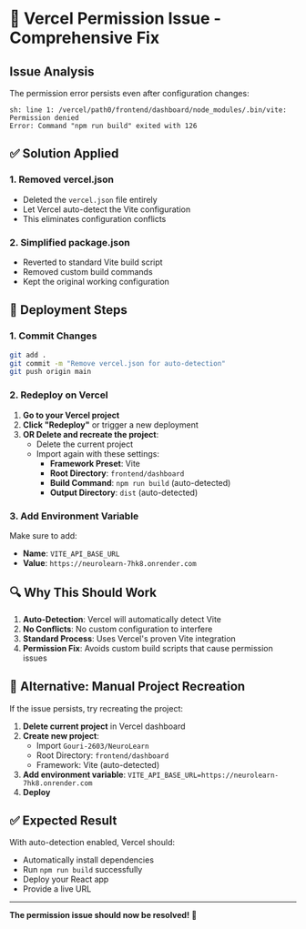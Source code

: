 # 🔧 Vercel Permission Issue - Comprehensive Fix

## Issue Analysis
The permission error persists even after configuration changes:
```
sh: line 1: /vercel/path0/frontend/dashboard/node_modules/.bin/vite: Permission denied
Error: Command "npm run build" exited with 126
```

## ✅ Solution Applied

### **1. Removed vercel.json**
- Deleted the `vercel.json` file entirely
- Let Vercel auto-detect the Vite configuration
- This eliminates configuration conflicts

### **2. Simplified package.json**
- Reverted to standard Vite build script
- Removed custom build commands
- Kept the original working configuration

## 🚀 Deployment Steps

### **1. Commit Changes**
```bash
git add .
git commit -m "Remove vercel.json for auto-detection"
git push origin main
```

### **2. Redeploy on Vercel**
1. **Go to your Vercel project**
2. **Click "Redeploy"** or trigger a new deployment
3. **OR Delete and recreate the project**:
   - Delete the current project
   - Import again with these settings:
     - **Framework Preset**: Vite
     - **Root Directory**: `frontend/dashboard`
     - **Build Command**: `npm run build` (auto-detected)
     - **Output Directory**: `dist` (auto-detected)

### **3. Add Environment Variable**
Make sure to add:
- **Name**: `VITE_API_BASE_URL`
- **Value**: `https://neurolearn-7hk8.onrender.com`

## 🔍 Why This Should Work

1. **Auto-Detection**: Vercel will automatically detect Vite
2. **No Conflicts**: No custom configuration to interfere
3. **Standard Process**: Uses Vercel's proven Vite integration
4. **Permission Fix**: Avoids custom build scripts that cause permission issues

## 🎯 Alternative: Manual Project Recreation

If the issue persists, try recreating the project:

1. **Delete current project** in Vercel dashboard
2. **Create new project**:
   - Import `Gouri-2603/NeuroLearn`
   - Root Directory: `frontend/dashboard`
   - Framework: Vite (auto-detected)
3. **Add environment variable**: `VITE_API_BASE_URL=https://neurolearn-7hk8.onrender.com`
4. **Deploy**

## ✅ Expected Result

With auto-detection enabled, Vercel should:
- Automatically install dependencies
- Run `npm run build` successfully
- Deploy your React app
- Provide a live URL

---

**The permission issue should now be resolved!** 🎉

